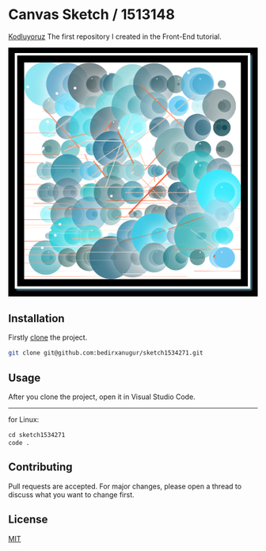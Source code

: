 # Canvas Sketch / 1513148

[Kodluyoruz](https://www.kodluyoruz.org) The first repository I created in the Front-End tutorial.

![image info](./Img/01.png)


## Installation

Firstly [clone](https://github.com/bedirxanugur) the project. 

```bash
git clone git@github.com:bedirxanugur/sketch1534271.git
```

## Usage

After you clone the project, open it in Visual Studio Code.
***
for Linux:
```linux
cd sketch1534271
code .
```

## Contributing
Pull requests are accepted. For major changes, please open a thread to discuss what you want to change first.


## License
[MIT](https://choosealicense.com/licenses/mit/)